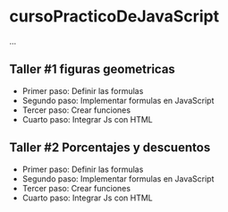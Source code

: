 # cursoPracticoDeJavaScript

...

## Taller #1 figuras geometricas

- Primer paso: Definir las formulas
- Segundo  paso: Implementar formulas en JavaScript
- Tercer paso:  Crear funciones
- Cuarto paso: Integrar Js con HTML

## Taller #2  Porcentajes y descuentos

- Primer paso: Definir las formulas
- Segundo  paso: Implementar formulas en JavaScript
- Tercer paso:  Crear funciones
- Cuarto paso: Integrar Js con HTML